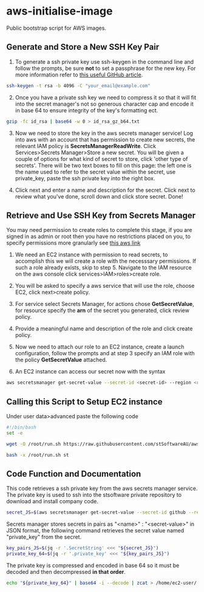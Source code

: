 # aws-initialise-image
Public bootstrap script for AWS images. 

## Generate and Store a New SSH Key Pair 
1. To generate a ssh private key use ssh-keygen in the command line and follow the prompts, be sure **not** to set a passphrase for the new key. For more information refer to [this useful GitHub article](https://help.github.com/articles/generating-a-new-ssh-key-and-adding-it-to-the-ssh-agent/).

```bash
ssh-keygen -t rsa -b 4096 -C "your_email@example.com"
```
2. Once you have a private ssh key we need to compress it so that it will fit into the secret manager's not so generous character cap and encode it in base 64 to ensure integrity of the key's formatting ect. 

```bash
gzip -fc id_rsa | base64 -w 0 > id_rsa_gz_b64.txt
```
3. Now we need to store the key in the aws secrets manager service! Log into aws with an account that has permission to create new secrets, the relevant IAM policy is **SecretsManagerReadWrite**. Click Services>Secrets Manager>Store a new secret. You will be given a couple of options for what kind of secret to store, click 'other type of secrets'. There will be two text boxes to fill on this page: the left one is the name used to refer to the secret value within the secret, use private_key, paste the ssh private key into the right box. 

4. Click next and enter a name and description for the secret. Click next to review what you've done, scroll down and click store secret. Done! 

## Retrieve and Use SSH Key from Secrets Manager
You may need permission to create roles to complete this stage, if you are signed in as admin or root then you have no restrictions placed on you, to specify permissions more granularly see [this aws link](https://docs.aws.amazon.com/IAM/latest/UserGuide/access_permissions-required.html)

1. We need an EC2 instance with permission to read secrets, to accomplish this we will create a role with the necesssary permissions. If such a role already exists, skip to step 5. Navigate to the IAM resource on the aws console click services>IAM>roles>create role. 

2. You will be asked to specify a aws service that will use the role, choose EC2, click next>create policy.

3. For service select Secrets Manager, for actions chose **GetSecretValue**, for resource specify the **arn** of the secret you generated, click review policy.

4. Provide a meaningful name and description of the role and click create policy. 

5. Now we need to attach our role to an EC2 instance, create a launch configuration, follow the prompts and at step 3 specify an IAM role with the policy **GetSecretValue** attached. 

6. An EC2 instance can access our secret now with the syntax

```bash
aws secretsmanager get-secret-value --secret-id <secret-id> --region <region>
```
## Calling this Script to Setup EC2 instance

Under user data>advanced paste the following code
```bash
#!/bin/bash
set -e

wget -O /root/run.sh https://raw.githubusercontent.com/stSoftwareAU/aws-initialise-image/master/run.sh

bash -x /root/run.sh st
```

## Code Function and Documentation
This code retrieves a ssh private key from the aws secrets manager service. The private key is used to ssh into the stsoftware private repository to download and install company code. 

```bash
secret_JS=$(aws secretsmanager get-secret-value --secret-id github --region ap-southeast-2)
```
Secrets manager stores secrets in pairs as "\<name\>" : "\<secret-value\>" in JSON format, the following command retrieves the secret value named "private_key" from the secret.

```bash
key_pairs_JS=$(jq -r '.SecretString' <<< "${secret_JS}")
private_key_64=$(jq -r '.private_key' <<< "${key_pairs_JS}")
```

The private key is compressed and encoded in base 64 so it must be decoded and then decompressed **in that order**. 

```bash
echo "${private_key_64}" | base64 -i --decode | zcat > /home/ec2-user/.ssh/id_rsa
```
